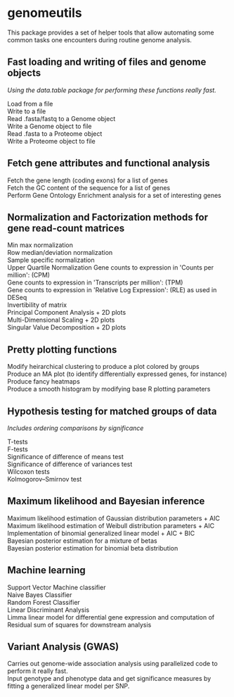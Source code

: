 # genomeutils

This package provides a set of helper tools that allow automating some common tasks one encounters during routine genome analysis.

## Fast loading and writing of files and genome objects
*Using the data.table package for performing these functions really fast.* 

Load from a file   
Write to a file   
Read .fasta/fastq to a Genome object      
Write a Genome object to file   
Read .fasta to a Proteome object   
Write a Proteome object to file      


## Fetch gene attributes and functional analysis
   
Fetch the gene length (coding exons) for a list of genes   
Fetch the GC content of the sequence for a list of genes      
Perform Gene Ontology Enrichment analysis for a set of interesting genes      
   

## Normalization and Factorization methods for gene read-count matrices
   
Min max normalization   
Row median/deviation normalization   
Sample specific normalization  
Upper Quartile Normalization
Gene counts to expression in 'Counts per million': (CPM)  
Gene counts to expression in 'Transcripts per million': (TPM)  
Gene counts to expression in 'Relative Log Expression': (RLE) as used in DESeq     
Invertibility of matrix   
Principal Component Analysis + 2D plots      
Multi-Dimensional Scaling + 2D plots   
Singular Value Decomposition + 2D plots
    
       
## Pretty plotting functions

Modify heirarchical clustering to produce a plot colored by groups     
Produce an MA plot (to identify differentially expressed genes, for instance)   
Produce fancy heatmaps   
Produce a smooth histogram by modifying base R plotting parameters   
   
   
## Hypothesis testing for matched groups of data
*Includes ordering comparisons by significance*   

T-tests     
F-tests     
Significance of difference of means test      
Significance of difference of variances test  
Wilcoxon tests   
Kolmogorov–Smirnov test   


## Maximum likelihood and Bayesian inference

Maximum likelihood estimation of Gaussian distribution parameters + AIC   
Maximum likelihood estimation of Weibull distribution parameters + AIC   
Implementation of binomial generalized linear model + AIC + BIC      
Bayesian posterior estimation for a mixture of betas        
Bayesian posterior estimation for binomial beta distribution           
   
   
## Machine learning     

Support Vector Machine classifier   
Naive Bayes Classifier   
Random Forest Classifier   
Linear Discriminant Analysis   
Limma linear model for differential gene expression and computation of Residual sum of squares for downstream analysis      
   
   
## Variant Analysis (GWAS)   

Carries out genome-wide association analysis using parallelized code to perform it really fast.  
Input genotype and phenotype data and get significance measures by fitting a generalized linear model per SNP.      


